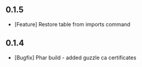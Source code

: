 ## 0.1.5
 * [Feature] Restore table from imports command

## 0.1.4
 * [Bugfix] Phar build - added guzzle ca certificates



